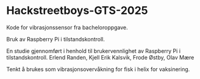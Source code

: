 # Hackstreetboys-GTS-2025
Kode for vibrasjonssensor fra bacheloroppgave.

Bruk av Raspberry Pi i tilstandskontroll. 

En studie gjennomført i henhold til brukervennlighet av Raspberry Pi i tilstandskontroll. 
Erlend Randen, Kjell Erik Kalsvik, Frode Østby, Olav Mære 

Tenkt å brukes som vibrasjonsovervåkning for fisk i helix for vaksinering.

